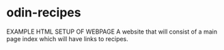 # odin-recipes
EXAMPLE HTML SETUP OF WEBPAGE
A website that will consist of a main page index which will have links to recipes.